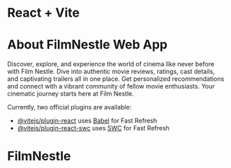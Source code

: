 # React + Vite

# About FilmNestle Web App
Discover, explore, and experience the world of cinema like never before with Film Nestle. Dive into authentic movie reviews, ratings, cast details, and captivating trailers all in one place. Get personalized recommendations and connect with a vibrant community of fellow movie enthusiasts. Your cinematic journey starts here at Film Nestle.

Currently, two official plugins are available:

- [@vitejs/plugin-react](https://github.com/vitejs/vite-plugin-react/blob/main/packages/plugin-react/README.md) uses [Babel](https://babeljs.io/) for Fast Refresh
- [@vitejs/plugin-react-swc](https://github.com/vitejs/vite-plugin-react-swc) uses [SWC](https://swc.rs/) for Fast Refresh
# FilmNestle
